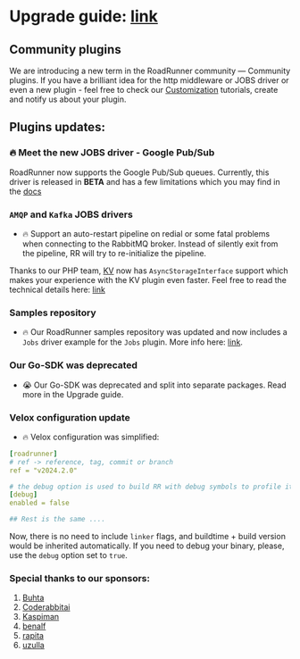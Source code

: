 # Upgrade guide: [link](https://docs.roadrunner.dev/docs/general/compatibility#upgrading-to-roadrunner-v2024.2.x)

## Community plugins

We are introducing a new term in the RoadRunner community — Community plugins. 
If you have a brilliant idea for the http middleware or JOBS driver or even a new plugin - feel free to check our 
[Customization](../customization) tutorials, create and notify us about your plugin.

## Plugins updates:

### 🔥 Meet the new JOBS driver - Google Pub/Sub
RoadRunner now supports the Google Pub/Sub queues. Currently, this driver is released in **BETA** and has a few limitations which you may find in the [docs]()

### `AMQP` and `Kafka` JOBS drivers

- 🔥 Support an auto-restart pipeline on redial or some fatal problems when connecting to the RabbitMQ broker. Instead of silently exit from the pipeline, RR will try to re-initialize the pipeline.

Thanks to our PHP team, [KV](https://github.com/roadrunner-php/kv/releases/tag/v4.3.0) now has `AsyncStorageInterface` support which makes your experience with the KV plugin even faster.
Feel free to read the technical details here: [link](https://github.com/roadrunner-php/goridge/pull/22)

### Samples repository

- 🔥 Our RoadRunner samples repository was updated and now includes a `Jobs` driver example for the `Jobs` plugin.
More info here: [link](https://github.com/roadrunner-server/samples).


### Our Go-SDK was deprecated

- 😭 Our Go-SDK was deprecated and split into separate packages. Read more in the Upgrade guide.


### Velox configuration update

- 🔥 Velox configuration was simplified:

```yaml
[roadrunner]
# ref -> reference, tag, commit or branch
ref = "v2024.2.0"

# the debug option is used to build RR with debug symbols to profile it with pprof
[debug]
enabled = false

## Rest is the same ....
```

Now, there is no need to include `linker` flags, and buildtime + build version would be inherited automatically.
If you need to debug your binary, please, use the `debug` option set to `true`.

### Special thanks to our sponsors:

1. [Buhta](https://github.com/buhta)
2. [Coderabbitai](https://github.com/coderabbitai)
3. [Kaspiman](https://github.com/Kaspiman)
4. [benalf](https://github.com/benalf)
5. [rapita](https://github.com/rapita)
6. [uzulla](https://github.com/uzulla)
